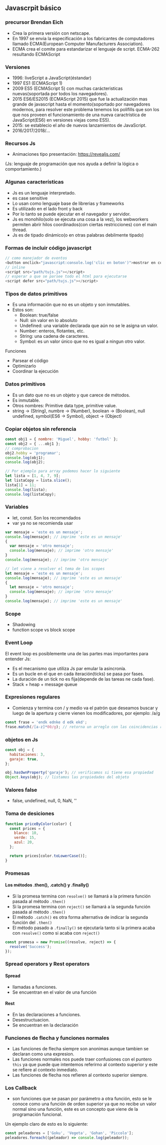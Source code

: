 ## Javascrpit básico

### precursor Brendan Eich

- Crea la primera versión con netscape.
- En 1997 se envia la especificación a los fabricantes de computadores llamado ECMA(European Computer Manufacturers Association).
- ECMA crea el comite para estandarizar el lenguaje de script. ECMA-262 resultando ECMAScript

### Versiones

- 1996: liveScript a JavaScript(éstandar)
- 1997 ES1 (ECMAScript 1)
- 2009 ES5 (ECMAScript 5) con muchas carácteristicas nuevas(soportada por todos los navegadores).
- 2015 ES6/ES2015 (ECMAScript 2015) que fue la actualización mas grande de javascript hasta el momento(soportado por navegadores modernos, para resolver este problema tenemos los polifills que son los que nos proveen el funcionamiento de una nueva caractrística de JavaScript(ES6) en versiones viejas como ES5).
- 2015: se establecio el año de nuevos lanzamientos de JavaScript.
- 2016/2017/2018/...

### Recursos Js

- Animaciones tipo presentación: https://revealjs.com/

(Js: lenguaje de programación que nos ayuda a definir la lógica o comportamiento.)

### Algunas características

- Js es un lenguaje interpretado.
- es case sensitive
- Lo usan como lenguaje base de librerias y frameworks
- Es utilizado en el lado front y back
- Por lo tanto se puede ejecutar en el navegador y servidor.
- Js es monohilo(solo se ejecuta una cosa a la vez), los webworkers permiten abrir hilos coordinados(con ciertas restricciones) con el main thread.
- Js es de tipado dinámico(o en otras palabras debilmente tipado)

### Formas de incluir código javascript

```js
// como manejador de eventos
<button onclick="javascript:console.log('clic en boton')">mostrar en consola</button>
// inline
<script src="path/tujs.js"></script>
// esperar a que se parsee todo el html para ejecutarse
<script defer src="path/tujs.js"></script>
```

### Tipos de datos primitivos

- Es una información que no es un objeto y son inmutables.
- Estos son:
  - Boolean: true/false
  - Null: sin valor en lo absoluto
  - Undefined: una variable declarada que aún no se le asigna un valor.
  - Number: enteros, flotantes, etc.
  - String: una cadena de caracteres.
  - Symbol: es un valor único que no es igual a ningun otro valor.

Funciones

- Parsear el código
- Optimizarlo
- Coordinar la ejecución

### Datos primitivos

- Es un dato que no es un objeto y que carece de métodos.
- Es inmutable.
- Otros nombres: Primitive data type, primitive value.
- string -> (String), numbre -> (Number), boolean -> (Boolean), null undefined, symbol(ES6 -> Symbol), object -> (Object)

### Copiar objetos sin referencia

```js
const obj1 = { nombre: 'Miguel', hobby: 'futbol' };
const obj2 = { ...obj1 };
// comprobacion
obj2.hobby = 'programar';
console.log(obj1);
console.log(obj2);

// Por ejemplo para array podemos hacer lo siguiente
let lista = [1, 4, 7, 9];
let listaCopy = lista.slice();
lista[1] = 11;
console.log(lista);
console.log(listaCopy);
```

### Variables

- let, const. Son los recomendados
- var ya no se recomienda usar

```js
var mensaje = 'este es un mensaje';
console.log(mensaje); // imprime 'este es un mensaje'
{
  var mensaje = 'otro mensaje';
  console.log(mensaje); // imprime 'otro mensaje'
}
console.log(mensaje); // imprime 'otro mensaje'

// let viene a resolver el tema de los scopes
let mensaje = 'este es un mensaje';
console.log(mensaje); // imprime 'este es un mensaje'
{
  let mensaje = 'otro mensaje';
  console.log(mensaje); // imprime 'otro mensaje'
}
console.log(mensaje); // imprime 'este es un mensaje'
```

### Scope

- Shadowing
- function scope vs block scope

### Event Loop

El event loop es posiblemente una de las partes mas importantes para entender Js:

- Es el mecanismo que utiliza Js par emular la asincronía.
- Es un bucle en el que en cada iteración(ticks) se pasa por fases.
- La duración de un tick no es fija(depende de las tareas ne cada fase).
- Stack + heap + message queue

### Expresiones regulares

- Comienza y termina con / y medio va el patrón que deseamos buscar y luego de la apertura y cierre vienen los modificadores, por ejemplo: /a/g

```js
const frase = 'endk ednke d edk ekd';
frase.match(/[a-z]*00/g); // retorna un arreglo con las coincidencias regex101.com
```

### objetos en Js

```js
const obj = {
  habitaciones: 3,
  garaje: true,
};

obj.hasOwnProperty('garaje'); // verificamos si tiene esa propiedad
Object.keys(obj); // listamos las propiedades del objeto
```

### Valores false

- false, undefined, null, 0, NaN, ''

### Toma de desiciones

```js
function priceByColor(color) {
  const prices = {
    blanco: 10,
    verde: 15,
    azul: 20,
  };

  return prices[color.toLowerCase()];
}
```

### Promesas

#### Los métodos .then(), .catch() y .finally()

- Si la promesa termina con `resolve()` se llamará a la primera función pasada al método `.then()`
- Si la promesa termina con `reject()` se llamará a la segunda función pasada al método `.then()`
- El método `.catch()` es otra forma alternativa de indicar la segunda función del `.then()`
- El método pasado a `.finally()` se ejecutaría tanto si la primera acaba con `resolve()` como si acaba con `reject()`

```js
const promesa = new Promise((resolve, reject) => {
  resolve('Success');
});
```

### Spread operators y Rest operators

#### Spread

- llamadas a funciones.
- Se encuentran en el valor de una función

#### Rest

- En las declaraciones a funciones.
- Desestructuacion.
- Se encuentran en la declaración

### Funciones de flecha y funciones normales

- Las funciones de flecha siempre son anonimas aunque tambien se declaran como una expresion.
- Las funciones normales nos puede traer confusiones con el puntero `this` ya que puede que intentemos referirno al contexto superior y este se refiere al contexto inmediato.
- Las funciones de flecha nos refieren al contexto superior siempre.

### Los Callback

- son funciones que se pasan por parámetro a otra función, esto se le conoce como una función de orden superior ya que no recibe un valor normal sino una función, este es un concepto que viene de la programación funcional.

Un ejemplo claro de esto es lo siguiente:

```javascript
const peleadores = ['Goku', 'Vegeta', 'Gohan', 'Piccolo'];
peleadores.foreach((peleador) => console.log(peleador));
```
